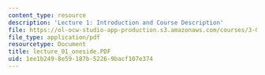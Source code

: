 ```yaml
---
content_type: resource
description: 'Lecture 1: Introduction and Course Description'
file: https://ol-ocw-studio-app-production.s3.amazonaws.com/courses/3-00-thermodynamics-of-materials-fall-2002/1ee1b2498e59187b52269bacf107e374_lecture_01_oneside.PDF
file_type: application/pdf
resourcetype: Document
title: lecture_01_oneside.PDF
uid: 1ee1b249-8e59-187b-5226-9bacf107e374
---
```

